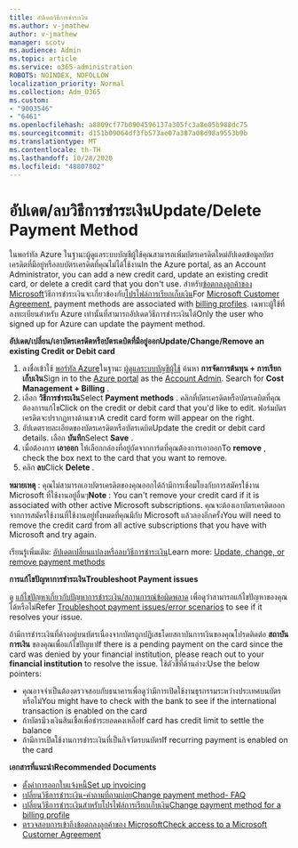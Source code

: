 ```yaml
---
title: อัปเดตวิธีการชำระเงิน
ms.author: v-jmathew
author: v-jmathew
manager: scotv
ms.audience: Admin
ms.topic: article
ms.service: o365-administration
ROBOTS: NOINDEX, NOFOLLOW
localization_priority: Normal
ms.collection: Adm_O365
ms.custom:
- "9003546"
- "6461"
ms.openlocfilehash: a8809cf77b0904596137a305fc3a8e05b988dc75
ms.sourcegitcommit: d151b09064df3fb573ae07a387a08d98a9553b9b
ms.translationtype: MT
ms.contentlocale: th-TH
ms.lasthandoff: 10/28/2020
ms.locfileid: "48807802"
---
```

# <a name="updatedelete-payment-method"></a><span data-ttu-id="6ae0e-102">อัปเดต/ลบวิธีการชำระเงิน</span><span class="sxs-lookup"><span data-stu-id="6ae0e-102">Update/Delete Payment Method</span></span>

<span data-ttu-id="6ae0e-103">ในพอร์ทัล Azure ในฐานะผู้ดูแลระบบบัญชีผู้ใช้คุณสามารถเพิ่มบัตรเครดิตใหม่อัปเดตข้อมูลบัตรเครดิตที่มีอยู่หรือลบบัตรเครดิตที่คุณไม่ได้ใช้งาน</span><span class="sxs-lookup"><span data-stu-id="6ae0e-103">In the Azure portal, as an Account Administrator, you can add a new credit card, update an existing credit card, or delete a credit card that you don't use.</span></span> <span data-ttu-id="6ae0e-104">สำหรับ[ข้อตกลงลูกค้าของ Microsoft](https://docs.microsoft.com/azure/billing/billing-how-to-change-credit-card?WT.mc_id=Portal-Microsoft_Azure_Support#check-access-to-a-microsoft-customer-agreement)วิธีการชำระเงินจะเกี่ยวข้องกับ[โปรไฟล์การเรียกเก็บเงิน](https://docs.microsoft.com/azure/billing/billing-how-to-change-credit-card?WT.mc_id=Portal-Microsoft_Azure_Support#change-payment-method-for-a-billing-profile)</span><span class="sxs-lookup"><span data-stu-id="6ae0e-104">For [Microsoft Customer Agreement](https://docs.microsoft.com/azure/billing/billing-how-to-change-credit-card?WT.mc_id=Portal-Microsoft_Azure_Support#check-access-to-a-microsoft-customer-agreement), payment methods are associated with [billing profiles](https://docs.microsoft.com/azure/billing/billing-how-to-change-credit-card?WT.mc_id=Portal-Microsoft_Azure_Support#change-payment-method-for-a-billing-profile).</span></span> <span data-ttu-id="6ae0e-105">เฉพาะผู้ใช้ที่ลงทะเบียนสำหรับ Azure เท่านั้นที่สามารถอัปเดตวิธีการชำระเงินได้</span><span class="sxs-lookup"><span data-stu-id="6ae0e-105">Only the user who signed up for Azure can update the payment method.</span></span>

<span data-ttu-id="6ae0e-106">**อัปเดต/เปลี่ยน/เอาบัตรเครดิตหรือบัตรเดบิตที่มีอยู่ออก**</span><span class="sxs-lookup"><span data-stu-id="6ae0e-106">**Update/Change/Remove an existing Credit or Debit card**</span></span>

1.  <span data-ttu-id="6ae0e-107">ลงชื่อเข้าใช้ [พอร์ทัล Azure](https://portal.azure.com/)ในฐานะ [ผู้ดูแลระบบบัญชีผู้ใช้](https://docs.microsoft.com/azure/billing/billing-subscription-transfer?WT.mc_id=Portal-Microsoft_Azure_Support#whoisaa) ค้นหา **การจัดการต้นทุน + การเรียกเก็บเงิน**</span><span class="sxs-lookup"><span data-stu-id="6ae0e-107">Sign in to the [Azure portal](https://portal.azure.com/) as the [Account Admin](https://docs.microsoft.com/azure/billing/billing-subscription-transfer?WT.mc_id=Portal-Microsoft_Azure_Support#whoisaa). Search for **Cost Management + Billing** .</span></span>
2.  <span data-ttu-id="6ae0e-108">เลือก **วิธีการชำระเงิน**</span><span class="sxs-lookup"><span data-stu-id="6ae0e-108">Select **Payment methods** .</span></span> <span data-ttu-id="6ae0e-109">คลิกที่บัตรเครดิตหรือบัตรเดบิตที่คุณต้องการแก้ไข</span><span class="sxs-lookup"><span data-stu-id="6ae0e-109">Click on the credit or debit card that you'd like to edit.</span></span> <span data-ttu-id="6ae0e-110">ฟอร์มบัตรเครดิตจะปรากฏทางด้านขวา</span><span class="sxs-lookup"><span data-stu-id="6ae0e-110">A credit card form will appear on the right.</span></span>
3.  <span data-ttu-id="6ae0e-111">อัปเดตรายละเอียดของบัตรเครดิตหรือบัตรเดบิต</span><span class="sxs-lookup"><span data-stu-id="6ae0e-111">Update the credit or debit card details.</span></span> <span data-ttu-id="6ae0e-112">เลือก **บันทึก**</span><span class="sxs-lookup"><span data-stu-id="6ae0e-112">Select **Save** .</span></span>
4.  <span data-ttu-id="6ae0e-113">เมื่อต้องการ **เอาออก** ให้เลือกกล่องที่อยู่ถัดจากการ์ดที่คุณต้องการเอาออก</span><span class="sxs-lookup"><span data-stu-id="6ae0e-113">To **remove** , check the box next to the card that you want to remove.</span></span>
5.  <span data-ttu-id="6ae0e-114">คลิก **ลบ**</span><span class="sxs-lookup"><span data-stu-id="6ae0e-114">Click **Delete** .</span></span>

<span data-ttu-id="6ae0e-115">**หมายเหตุ** : คุณไม่สามารถเอาบัตรเครดิตของคุณออกได้ถ้ามีการเชื่อมโยงกับการสมัครใช้งาน Microsoft ที่ใช้งานอยู่อื่นๆ</span><span class="sxs-lookup"><span data-stu-id="6ae0e-115">**Note** : You can't remove your credit card if it is associated with other active Microsoft subscriptions.</span></span> <span data-ttu-id="6ae0e-116">คุณจะต้องเอาบัตรเครดิตออกจากการสมัครใช้งานที่ใช้งานอยู่ทั้งหมดที่คุณมีกับ Microsoft แล้วลองอีกครั้ง</span><span class="sxs-lookup"><span data-stu-id="6ae0e-116">You will need to remove the credit card from all active subscriptions that you have with Microsoft and try again.</span></span>

<span data-ttu-id="6ae0e-117">เรียนรู้เพิ่มเติม: [อัปเดตเปลี่ยนแปลงหรือลบวิธีการชำระเงิน](https://docs.microsoft.com/azure/billing/billing-how-to-change-credit-card?WT.mc_id=Portal-Microsoft_Azure_Support)</span><span class="sxs-lookup"><span data-stu-id="6ae0e-117">Learn more: [Update, change, or remove payment methods](https://docs.microsoft.com/azure/billing/billing-how-to-change-credit-card?WT.mc_id=Portal-Microsoft_Azure_Support)</span></span>

<span data-ttu-id="6ae0e-118">**การแก้ไขปัญหาการชำระเงิน**</span><span class="sxs-lookup"><span data-stu-id="6ae0e-118">**Troubleshoot Payment issues**</span></span>

<span data-ttu-id="6ae0e-119">ดู [แก้ไขปัญหาเกี่ยวกับปัญหาการชำระเงิน/สถานการณ์ข้อผิดพลาด](https://support.microsoft.com/help/4505172/troubleshooting-payment-issues) เพื่อดูว่าสามารถแก้ไขปัญหาของคุณได้หรือไม่</span><span class="sxs-lookup"><span data-stu-id="6ae0e-119">Refer [Troubleshoot payment issues/error scenarios](https://support.microsoft.com/help/4505172/troubleshooting-payment-issues) to see if it resolves your issue.</span></span>

<span data-ttu-id="6ae0e-120">ถ้ามีการชำระเงินที่ค้างอยู่บนบัตรเนื่องจากบัตรถูกปฏิเสธโดยสถาบันการเงินของคุณโปรดติดต่อ **สถาบันการเงิน** ของคุณเพื่อแก้ไขปัญหา</span><span class="sxs-lookup"><span data-stu-id="6ae0e-120">If there is a pending payment on the card since the card was denied by your financial institution, please reach out to your **financial institution** to resolve the issue.</span></span> <span data-ttu-id="6ae0e-121">ใช้ตัวชี้ที่ด้านล่าง:</span><span class="sxs-lookup"><span data-stu-id="6ae0e-121">Use the below pointers:</span></span>

- <span data-ttu-id="6ae0e-122">คุณอาจจำเป็นต้องตรวจสอบกับธนาคารเพื่อดูว่ามีการเปิดใช้งานธุรกรรมระหว่างประเทศบนบัตรหรือไม่</span><span class="sxs-lookup"><span data-stu-id="6ae0e-122">You might have to check with the bank to see if the international transaction is enabled on the card</span></span>
- <span data-ttu-id="6ae0e-123">ถ้าบัตรมีวงเงินสินเชื่อเพื่อชำระยอดคงเหลือ</span><span class="sxs-lookup"><span data-stu-id="6ae0e-123">If card has credit limit to settle the balance</span></span>
- <span data-ttu-id="6ae0e-124">ถ้ามีการเปิดใช้งานการชำระเงินที่เป็นกิจวัตรบนบัตร</span><span class="sxs-lookup"><span data-stu-id="6ae0e-124">If recurring payment is enabled on the card</span></span>

<span data-ttu-id="6ae0e-125">**เอกสารที่แนะนำ**</span><span class="sxs-lookup"><span data-stu-id="6ae0e-125">**Recommended Documents**</span></span>

- [<span data-ttu-id="6ae0e-126">ตั้งค่าการออกใบแจ้งหนี้</span><span class="sxs-lookup"><span data-stu-id="6ae0e-126">Set up invoicing</span></span>](https://azure.microsoft.com/pricing/invoicing/)
- [<span data-ttu-id="6ae0e-127">เปลี่ยนวิธีการชำระเงิน-คำถามที่ถามบ่อย</span><span class="sxs-lookup"><span data-stu-id="6ae0e-127">Change payment method- FAQ</span></span>](https://docs.microsoft.com/azure/billing/billing-how-to-change-credit-card?WT.mc_id=Portal-Microsoft_Azure_Support#frequently-asked-questions)
- [<span data-ttu-id="6ae0e-128">เปลี่ยนวิธีการชำระเงินสำหรับโปรไฟล์การเรียกเก็บเงิน</span><span class="sxs-lookup"><span data-stu-id="6ae0e-128">Change payment method for a billing profile</span></span>](https://docs.microsoft.com/azure/billing/billing-how-to-change-credit-card?WT.mc_id=Portal-Microsoft_Azure_Support#change-payment-method-for-a-billing-profile)
- [<span data-ttu-id="6ae0e-129">ตรวจสอบการเข้าถึงข้อตกลงลูกค้าของ Microsoft</span><span class="sxs-lookup"><span data-stu-id="6ae0e-129">Check access to a Microsoft Customer Agreement</span></span>](https://docs.microsoft.com/azure/billing/billing-how-to-change-credit-card?WT.mc_id=Portal-Microsoft_Azure_Support#check-access-to-a-microsoft-customer-agreement)
